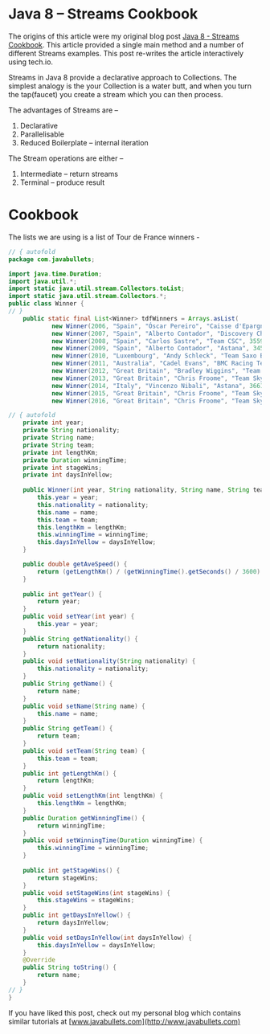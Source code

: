 # Java 8 – Streams Cookbook
 
The origins of this article were my original blog post [Java 8 - Streams Cookbook](https://www.javabullets.com/java-8-streams-cookbook/). This article provided a single main method and a number of different Streams examples. This post re-writes the article interactively using tech.io.

Streams in Java 8 provide a declarative approach to Collections. The simplest analogy is the your Collection is a water butt, and when you turn the tap(faucet) you create a stream which you can then process.

The advantages of Streams are – 

1. Declarative
2. Parallelisable
3. Reduced Boilerplate – internal iteration

The Stream operations are either –

1. Intermediate – return streams
2. Terminal – produce result

# Cookbook

The lists we are using is a list of Tour de France winners -

```java
// { autofold
package com.javabullets;

import java.time.Duration;
import java.util.*;
import static java.util.stream.Collectors.toList;
import static java.util.stream.Collectors.*;
public class Winner {
// }
    public static final List<Winner> tdfWinners = Arrays.asList(
            new Winner(2006, "Spain", "Óscar Pereiro", "Caisse d'Epargne–Illes Balears", 3657, Duration.parse("PT89H40M27S"), 8),
            new Winner(2007, "Spain", "Alberto Contador", "Discovery Channel", 3570, Duration.parse("PT91H00M26S"), 4),
            new Winner(2008, "Spain", "Carlos Sastre", "Team CSC", 3559, Duration.parse("PT87H52M52S"), 5),
            new Winner(2009, "Spain", "Alberto Contador", "Astana", 3459, Duration.parse("PT85H48M35S"), 7),
            new Winner(2010, "Luxembourg", "Andy Schleck", "Team Saxo Bank", 3642, Duration.parse("PT91H59M27S"), 12),
            new Winner(2011, "Australia", "Cadel Evans", "BMC Racing Team", 3430, Duration.parse("PT86H12M22S"), 2),
            new Winner(2012, "Great Britain", "Bradley Wiggins", "Team Sky", 3496, Duration.parse("PT87H34M47S"), 14),
            new Winner(2013, "Great Britain", "Chris Froome", "Team Sky", 3404, Duration.parse("PT83H56M20S"), 14),
            new Winner(2014, "Italy", "Vincenzo Nibali", "Astana", 3661, Duration.parse("PT89H59M06S"), 19),
            new Winner(2015, "Great Britain", "Chris Froome", "Team Sky", 3360, Duration.parse("PT84H46M14S"), 16),
            new Winner(2016, "Great Britain", "Chris Froome", "Team Sky", 3529, Duration.parse("PT89H04M48S"), 14 ));

// { autofold
    private int year;
    private String nationality;
    private String name;
    private String team;
    private int lengthKm;
    private Duration winningTime;
    private int stageWins;
    private int daysInYellow;
    
    public Winner(int year, String nationality, String name, String team, int lengthKm, Duration winningTime, int daysInYellow) {
        this.year = year;
        this.nationality = nationality;
        this.name = name;
        this.team = team;
        this.lengthKm = lengthKm;
        this.winningTime = winningTime;
        this.daysInYellow = daysInYellow;
    }

    public double getAveSpeed() {
        return (getLengthKm() / (getWinningTime().getSeconds() / 3600) );
    }
    
    public int getYear() {
        return year;
    }
    public void setYear(int year) {
        this.year = year;
    }
    public String getNationality() {
        return nationality;
    }
    public void setNationality(String nationality) {
        this.nationality = nationality;
    }
    public String getName() {
        return name;
    }
    public void setName(String name) {
        this.name = name;
    }
    public String getTeam() {
        return team;
    }
    public void setTeam(String team) {
        this.team = team;
    }
    public int getLengthKm() {
        return lengthKm;
    }
    public void setLengthKm(int lengthKm) {
        this.lengthKm = lengthKm;
    }
    public Duration getWinningTime() {
        return winningTime;
    }
    public void setWinningTime(Duration winningTime) {
        this.winningTime = winningTime;
    }
    
    public int getStageWins() {
        return stageWins;
    }
    public void setStageWins(int stageWins) {
        this.stageWins = stageWins;
    }
    public int getDaysInYellow() {
        return daysInYellow;
    }
    public void setDaysInYellow(int daysInYellow) {
        this.daysInYellow = daysInYellow;
    }
    @Override
    public String toString() {
        return name;
    }    
// }
}
```


If you have liked this post, check out my personal blog which contains similar tutorials at [www.javabullets.com](http://www.javabullets.com)
